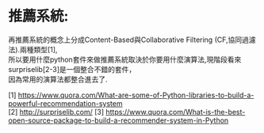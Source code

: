 # 推薦系統:

再推薦系統的概念上分成Content-Based與Collaborative Filtering (CF,協同過濾法).兩種類型[1],  
所以要用什麼python套件來做推薦系統取決於你要用什麼演算法,現階段看來surpriselib[2-3]是一個整合不錯的套件，  
因為常用的演算法都整合進去了.






[1]  https://www.quora.com/What-are-some-of-Python-libraries-to-build-a-powerful-recommendation-system  
[2]  http://surpriselib.com/
[3] https://www.quora.com/What-is-the-best-open-source-package-to-build-a-recommender-system-in-Python
